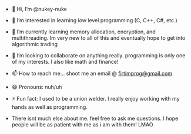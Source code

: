 - 👋 Hi, I’m @nukey-nuke
- 👀 I’m interested in learning low level programming (C, C++, C#, etc.)
- 🌱 I’m currently learning memory allocation, encryption, and multithreading. Im very new to all of this and eventually hope to get into algorithmic trading
- 💞️ I’m looking to collaborate on anything really. programming is only one of my interests. I also like math and finance!
- 📫 How to reach me... shoot me an email @ firtimprog@gmail.com
- 😄 Pronouns: nuh/uh
- ⚡ Fun fact: I used to be a union welder. I really enjoy working with my hands as well as programming.

- There isnt much else about me. feel free to ask me questions. I hope people will be as patient with me as i am with them! LMAO

<!---
nukey-nuke/nukey-nuke is a ✨ special ✨ repository because its `README.md` (this file) appears on your GitHub profile.
You can click the Preview link to take a look at your changes.
--->
